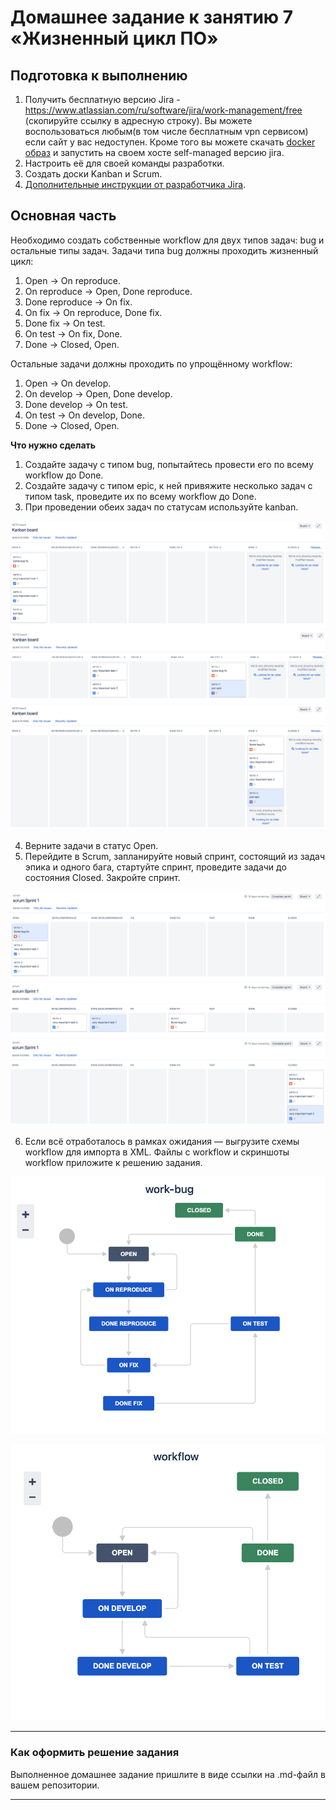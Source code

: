 # Домашнее задание к занятию 7 «Жизненный цикл ПО»

## Подготовка к выполнению

1. Получить бесплатную версию Jira - https://www.atlassian.com/ru/software/jira/work-management/free (скопируйте ссылку в адресную строку). Вы можете воспользоваться любым(в том числе бесплатным vpn сервисом) если сайт у вас недоступен. Кроме того вы можете скачать [docker образ](https://hub.docker.com/r/atlassian/jira-software/#) и запустить на своем хосте self-managed версию jira.
2. Настроить её для своей команды разработки.
3. Создать доски Kanban и Scrum.
4. [Дополнительные инструкции от разработчика Jira](https://support.atlassian.com/jira-cloud-administration/docs/import-and-export-issue-workflows/).

## Основная часть

Необходимо создать собственные workflow для двух типов задач: bug и остальные типы задач. Задачи типа bug должны проходить жизненный цикл:

1. Open -> On reproduce.
2. On reproduce -> Open, Done reproduce.
3. Done reproduce -> On fix.
4. On fix -> On reproduce, Done fix.
5. Done fix -> On test.
6. On test -> On fix, Done.
7. Done -> Closed, Open.

Остальные задачи должны проходить по упрощённому workflow:

1. Open -> On develop.
2. On develop -> Open, Done develop.
3. Done develop -> On test.
4. On test -> On develop, Done.
5. Done -> Closed, Open.

**Что нужно сделать**

1. Создайте задачу с типом bug, попытайтесь провести его по всему workflow до Done. 
2. Создайте задачу с типом epic, к ней привяжите несколько задач с типом task, проведите их по всему workflow до Done. 
3. При проведении обеих задач по статусам используйте kanban. 

![k1](https://github.com/joos-net/mnt-homeworks/blob/master/09-ci-01-intro/img/k1.png)
![k2](https://github.com/joos-net/mnt-homeworks/blob/master/09-ci-01-intro/img/k2.png)
![k3](https://github.com/joos-net/mnt-homeworks/blob/master/09-ci-01-intro/img/k3.png)

4. Верните задачи в статус Open.
5. Перейдите в Scrum, запланируйте новый спринт, состоящий из задач эпика и одного бага, стартуйте спринт, проведите задачи до состояния Closed. Закройте спринт.

![s1](https://github.com/joos-net/mnt-homeworks/blob/master/09-ci-01-intro/img/s1.png)
![s2](https://github.com/joos-net/mnt-homeworks/blob/master/09-ci-01-intro/img/s2.png)
![s3](https://github.com/joos-net/mnt-homeworks/blob/master/09-ci-01-intro/img/s3.png)

6. Если всё отработалось в рамках ожидания — выгрузите схемы workflow для импорта в XML. Файлы с workflow и скриншоты workflow приложите к решению задания.

![1](https://github.com/joos-net/mnt-homeworks/blob/master/09-ci-01-intro/img/1.png)

![2](https://github.com/joos-net/mnt-homeworks/blob/master/09-ci-01-intro/img/2.png)

---

### Как оформить решение задания

Выполненное домашнее задание пришлите в виде ссылки на .md-файл в вашем репозитории.

---
